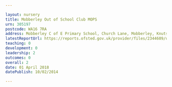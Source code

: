 ```yaml
---

layout: nursery
title: Mobberley Out of School Club MOPS
urn: 305197
postcode: WA16 7RA
address: Mobberley C of E Primary School, Church Lane, Mobberley, Knutsford, Cheshire, WA16 7RA
latestReportUrl: https://reports.ofsted.gov.uk/provider/files/2344609/urn/305197.pdf
teaching: 0
development: 0
leadership: 2
outcomes: 0
overall: 2
date: 01 April 2018 
datePublish: 10/02/2014

---
```

